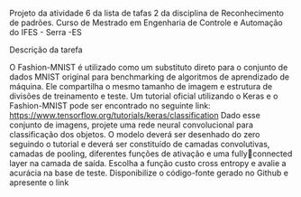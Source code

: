 Projeto da atividade 6 da lista de tafas 2 da disciplina de Reconhecimento de padrões. Curso de Mestrado em Engenharia de Controle e Automação do IFES - Serra -ES

Descrição da tarefa

O Fashion-MNIST é utilizado como um substituto direto para o conjunto de dados MNIST 
original para benchmarking de algoritmos de aprendizado de máquina. Ele compartilha o 
mesmo tamanho de imagem e estrutura de divisões de treinamento e teste. Um tutorial oficial 
utilizando o Keras e o Fashion-MNIST pode ser encontrado no seguinte link: 
https://www.tensorflow.org/tutorials/keras/classification
Dado esse conjunto de imagens, projete uma rede neural convolucional para classificação dos 
objetos. O modelo deverá ser desenhado do zero seguindo o tutorial e deverá ser constituído 
de camadas convolutivas, camadas de pooling, diferentes funções de ativação e uma fullyconnected layer na camada de saída. Escolha a função custo cross entropy e avalie a acurácia 
na base de teste. Disponibilize o código-fonte gerado no Github e apresente o link

